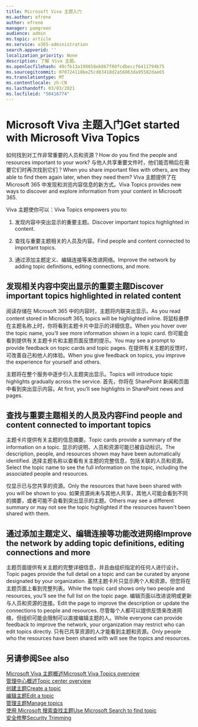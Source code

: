```yaml
---
title: Microsoft Viva 主题入门
ms.author: efrene
author: efrene
manager: pamgreen
audience: admin
ms.topic: article
ms.service: o365-administration
search.appverid: ''
localization_priority: None
description: 了解 Viva 主题。
ms.openlocfilehash: 49cfb13a198658eb867f80fcdbeccf6411794b75
ms.sourcegitcommit: 070724118be25cd83418d2a56863da95582dae65
ms.translationtype: MT
ms.contentlocale: zh-CN
ms.lasthandoff: 03/03/2021
ms.locfileid: "50416774"
---
```

# <a name="get-started-with-microsoft-viva-topics"></a><span data-ttu-id="07a4d-103">Microsoft Viva 主题入门</span><span class="sxs-lookup"><span data-stu-id="07a4d-103">Get started with Microsoft Viva Topics</span></span>

<span data-ttu-id="07a4d-104">如何找到对工作非常重要的人员和资源？</span><span class="sxs-lookup"><span data-stu-id="07a4d-104">How do you find the people and resources important to your work?</span></span> <span data-ttu-id="07a4d-105">与他人共享重要文件时，他们能否稍后在需要它们时再次找到它们？</span><span class="sxs-lookup"><span data-stu-id="07a4d-105">When you share important files with others, are they able to find them again later, when they need them?</span></span> <span data-ttu-id="07a4d-106">Viva 主题提供了在 Microsoft 365 中发现和浏览内容信息的新方式。</span><span class="sxs-lookup"><span data-stu-id="07a4d-106">Viva Topics provides new ways to discover and explore information from your content in Microsoft 365.</span></span>  

<span data-ttu-id="07a4d-107">Viva 主题使你可以：</span><span class="sxs-lookup"><span data-stu-id="07a4d-107">Viva Topics empowers you to:</span></span> 

1. <span data-ttu-id="07a4d-108">发现内容中突出显示的重要主题。</span><span class="sxs-lookup"><span data-stu-id="07a4d-108">Discover important topics highlighted in content.</span></span>

2. <span data-ttu-id="07a4d-109">查找与重要主题相关的人员及内容。</span><span class="sxs-lookup"><span data-stu-id="07a4d-109">Find people and content connected to important topics.</span></span>

3. <span data-ttu-id="07a4d-110">通过添加主题定义、编辑连接等来改进网络。</span><span class="sxs-lookup"><span data-stu-id="07a4d-110">Improve the network by adding topic definitions, editing connections, and more.</span></span>


## <a name="discover-important-topics-highlighted-in-related-content"></a><span data-ttu-id="07a4d-111">发现相关内容中突出显示的重要主题</span><span class="sxs-lookup"><span data-stu-id="07a4d-111">Discover important topics highlighted in related content</span></span> 

<span data-ttu-id="07a4d-112">阅读存储在 Microsoft 365 中的内容时，主题将内联突出显示。</span><span class="sxs-lookup"><span data-stu-id="07a4d-112">As you read content stored in Microsoft 365, topics will be highlighted inline.</span></span> <span data-ttu-id="07a4d-113">将鼠标悬停在主题名称上时，你将看到主题卡片中显示的详细信息。</span><span class="sxs-lookup"><span data-stu-id="07a4d-113">When you hover over the topic name, you’ll see more information shown in a topic card.</span></span> <span data-ttu-id="07a4d-114">你可能会看到提供有关主题卡片和主题页面反馈的提示。</span><span class="sxs-lookup"><span data-stu-id="07a4d-114">You may see a prompt to provide feedback on topic cards and topic pages.</span></span> <span data-ttu-id="07a4d-115">在提供有关主题的反馈时，可改善自己和他人的体验。</span><span class="sxs-lookup"><span data-stu-id="07a4d-115">When you give feedback on topics, you improve the experience for yourself and others.</span></span> 

<span data-ttu-id="07a4d-116">主题将在整个服务中逐步引入主题突出显示。</span><span class="sxs-lookup"><span data-stu-id="07a4d-116">Topics will introduce topic highlights gradually across the service.</span></span> <span data-ttu-id="07a4d-117">首先，你将在 SharePoint 新闻和页面中看到突出显示内容。</span><span class="sxs-lookup"><span data-stu-id="07a4d-117">At first, you’ll see highlights in SharePoint news and pages.</span></span>


## <a name="find-people-and-content-connected-to-important-topics"></a><span data-ttu-id="07a4d-118">查找与重要主题相关的人员及内容</span><span class="sxs-lookup"><span data-stu-id="07a4d-118">Find people and content connected to important topics</span></span> 

<span data-ttu-id="07a4d-119">主题卡片提供有关主题的信息摘要。</span><span class="sxs-lookup"><span data-stu-id="07a4d-119">Topic cards provide a summary of the information on a topic.</span></span> <span data-ttu-id="07a4d-120">显示的说明、人员和资源可能已被自动标识。</span><span class="sxs-lookup"><span data-stu-id="07a4d-120">The description, people, and resources shown may have been automatically identified.</span></span> <span data-ttu-id="07a4d-121">选择主题名称以查看有关主题的完整信息，包括关联的人员和资源。</span><span class="sxs-lookup"><span data-stu-id="07a4d-121">Select the topic name to see the full information on the topic, including the associated people and resources.</span></span>  

<span data-ttu-id="07a4d-122">仅显示已与您共享的资源。</span><span class="sxs-lookup"><span data-stu-id="07a4d-122">Only the resources that have been shared with you will be shown to you.</span></span> <span data-ttu-id="07a4d-123">如果资源尚未与其他人共享，其他人可能会看到不同的摘要，或者可能不会看到突出显示的主题。</span><span class="sxs-lookup"><span data-stu-id="07a4d-123">Others may see a different summary or may not see the topic highlighted if the resources haven't been shared with them.</span></span> 



## <a name="improve-the-network-by-adding-topic-definitions-editing-connections-and-more"></a><span data-ttu-id="07a4d-124">通过添加主题定义、编辑连接等功能改进网络</span><span class="sxs-lookup"><span data-stu-id="07a4d-124">Improve the network by adding topic definitions, editing connections and more</span></span> 

<span data-ttu-id="07a4d-125">主题页面提供有关主题的完整详细信息，并且由组织指定的任何人进行设计。</span><span class="sxs-lookup"><span data-stu-id="07a4d-125">Topic pages provide the full detail on a topic and can be curated by anyone designated by your organization.</span></span> <span data-ttu-id="07a4d-126">虽然主题卡片只显示两个人和资源，但您将在主题页面上看到完整列表。</span><span class="sxs-lookup"><span data-stu-id="07a4d-126">While the topic card shows only two people and resources, you’ll see the full list on the topic page.</span></span> <span data-ttu-id="07a4d-127">编辑页面以改进说明或更新与人员和资源的连接。</span><span class="sxs-lookup"><span data-stu-id="07a4d-127">Edit the page to improve the description or update the connections to people and resources.</span></span> <span data-ttu-id="07a4d-128">尽管每个人都可以提供反馈来改进网络，但组织可能会限制可以直接编辑主题的人。</span><span class="sxs-lookup"><span data-stu-id="07a4d-128">While everyone can provide feedback to improve the network, your organization may restrict who can edit topics directly.</span></span> <span data-ttu-id="07a4d-129">只有已共享资源的人才能看到主题和资源。</span><span class="sxs-lookup"><span data-stu-id="07a4d-129">Only people who the resources have been shared with will see the topics and resources.</span></span>


## <a name="see-also"></a><span data-ttu-id="07a4d-130">另请参阅</span><span class="sxs-lookup"><span data-stu-id="07a4d-130">See also</span></span>
[<span data-ttu-id="07a4d-131">Microsoft Viva 主题概述</span><span class="sxs-lookup"><span data-stu-id="07a4d-131">Microsoft Viva Topics overview</span></span>](topic-experiences-overview.md)</br>
[<span data-ttu-id="07a4d-132">管理中心概述</span><span class="sxs-lookup"><span data-stu-id="07a4d-132">Topic center overview</span></span>](topic-center-overview.md)</br>
[<span data-ttu-id="07a4d-133">创建主题</span><span class="sxs-lookup"><span data-stu-id="07a4d-133">Create a topic</span></span>](create-a-topic.md)</br>
[<span data-ttu-id="07a4d-134">编辑主题</span><span class="sxs-lookup"><span data-stu-id="07a4d-134">Edit a topic</span></span>](edit-a-topic.md)</br>
[<span data-ttu-id="07a4d-135">管理主题</span><span class="sxs-lookup"><span data-stu-id="07a4d-135">Manage topics</span></span>](manage-topics.md)</br>
[<span data-ttu-id="07a4d-136">使用 Microsoft 搜索查找主题</span><span class="sxs-lookup"><span data-stu-id="07a4d-136">Use Microsoft Search to find topic</span></span>](search.md)</br>
[<span data-ttu-id="07a4d-137">安全修整</span><span class="sxs-lookup"><span data-stu-id="07a4d-137">Security Trimming</span></span>](topic-experiences-security-trimming.md)

